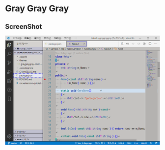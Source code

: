 # Gray Gray Gray

## ScreenShot
![ScreenShot](https://github.com/kendama1980/graygraygray/raw/master/screenshot.png)

